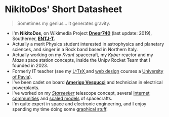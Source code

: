 # NikitoDos' Short Datasheet

> Sometimes my genius... It generates gravity.

+ I'm **NikitoDos**, on Wikimedia Project [**Dnepr740**](https://it.wikipedia.org/wiki/Utente:Dnepr740) (last update: 2019), Southerner, [**ENTJ-T**](https://www.16personalities.com/entj-personality).
+ Actually a merit Physics student interested in astrophysics and planetary sciences, and singer in a Rock band based in Northern Italy.
+ Actually working on my *Kvant* spacecraft, my *Kyber* reactor and my *Maze* space station concepts, inside the Unipv Rocket Team that I founded in 2023.
+ Formerly IT teacher (see my [ LᴬTᴇX ](https://github.com/nikitodos/latex) and [web design](https://github.com/nikitodos/webdesign_intro) courses a [University of Pavia](https://web-en.unipv.it/)).
+ I've been cadet on board [**Amerigo Vespucci**](https://en.wikipedia.org/wiki/Italian_training_ship_Amerigo_Vespucci) and technician in electrical powerplants.
+ I've worked on my [*Starseeker*](https://github.com/nikitodos/starseeker) telescope concept, several [Internet communities](https://github.com/nikitodos/FirstNotes) and [scaled models](https://github.com/nikitodos/3D_Collection) of spacecrafts.
+ I'm quite expert in space and electronic engineering, and I enjoy spending my time doing some [graphical stuff](https://raw.githubusercontent.com/nikitodos/nikitodos.github.io/main/resources/logos/EnduranceSmall.png).
